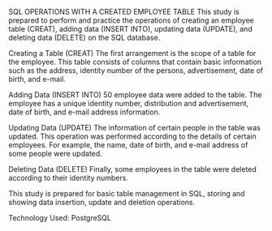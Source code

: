 SQL OPERATIONS WITH A CREATED EMPLOYEE TABLE This study is prepared to perform and practice the operations of creating an employee table (CREAT), adding data (INSERT INTO), updating data (UPDATE), and deleting data (DELETE) on the SQL database.

Creating a Table (CREAT) The first arrangement is the scope of a table for the employee. This table consists of columns that contain basic information such as the address, identity number of the persons, advertisement, date of birth, and e-mail.

Adding Data (INSERT INTO) 50 employee data were added to the table. The employee has a unique identity number, distribution and advertisement, date of birth, and e-mail address information.

Updating Data (UPDATE) The information of certain people in the table was updated. This operation was performed according to the details of certain employees. For example, the name, date of birth, and e-mail address of some people were updated.

Deleting Data (DELETE) Finally, some employees in the table were deleted according to their identity numbers.

This study is prepared for basic table management in SQL, storing and showing data insertion, update and deletion operations.

Technology Used: PostgreSQL
